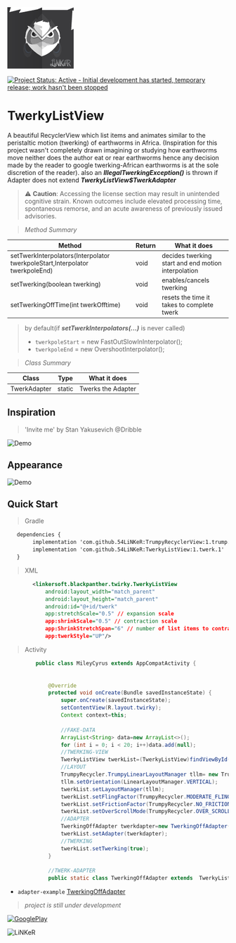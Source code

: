  <img src="https://github.com/54LiNKeR/54LiNKeR.github.io/blob/master/shots/LiNKeR.png" width="30%">
 
[![Project Status: Active - Initial development has started, temporary release; work hasn't been stopped ](http://www.repostatus.org/badges/0.1.0/active.svg)](http://www.repostatus.org/#active)

TwerkyListView
=============
A beautiful RecyclerView which list items and animates similar to the peristaltic motion (twerking) of earthworms in Africa. (Inspiration
for this project wasn't completely drawn imagining or studying how earthworms move neither does the author eat or rear earthworms hence any decision made by the reader to google twerking-African earthworms is at the sole discretion of the reader).
also an __*IllegalTwerkingException()*__ is thrown if Adapter does not extend __*TwerkyListView$TwerkAdapter*__

> ⚠️ **Caution**: Accessing the license section may result in unintended cognitive strain.
Known outcomes include elevated processing time, spontaneous remorse, and an acute awareness of previously issued advisories.

> *Method Summary*

| Method | Return | What it does | 
|----------|---------|--------|
| setTwerkInterpolators(Interpolator twerkpoleStart,Interpolator twerkpoleEnd) | void |  decides twerking start and end motion interpolation |
| setTwerking(boolean twerking) | void | enables/cancels twerking |
| setTwerkingOffTime(int twerkOfftime) | void | resets the time it takes to complete twerk |

> by default(if __*setTwerkInterpolators(...)*__ is never called)
>    -  `twerkpoleStart` = new FastOutSlowInInterpolator();
>    - `twerkpoleEnd` = new OvershootInterpolator();

> *Class Summary*

| Class | Type | What it does | 
|----------|---------|--------|
| TwerkAdapter | static | Twerks the Adapter |

## Inspiration
> 'Invite me' by Stan Yakusevich @Dribble

![Demo](shots/inspiration.gif)

## Appearance

![Demo](shots/appearance.gif)

## Quick Start

> Gradle

```xml
   dependencies {
        implementation 'com.github.54LiNKeR:TrumpyRecyclerView:1.trump.2'
        implementation 'com.github.54LiNKeR:TwerkyListView:1.twerk.1'
   }
```

> XML

```xml
        <linkersoft.blackpanther.twirky.TwerkyListView
            android:layout_width="match_parent"
            android:layout_height="match_parent"
            android:id="@+id/twerk"
            app:stretchScale="0.5" // expansion scale
            app:shrinkScale="0.5" // contraction scale
            app:ShrinkStretchSpan="6" // number of list items to contract and expand when twerking
            app:twerkStyle="UP"/>
```

> Activity

```java
         public class MileyCyrus extends AppCompatActivity {


             @Override
             protected void onCreate(Bundle savedInstanceState) {
                 super.onCreate(savedInstanceState);
                 setContentView(R.layout.twirky);
                 Context context=this;

                 //FAKE-DATA
                 ArrayList<String> data=new ArrayList<>();
                 for (int i = 0; i < 20; i++)data.add(null);
                 //TWERKING-VIEW
                 TwerkyListView twerkList=(TwerkyListView)findViewById(R.id.twerk);
                 //LAYOUT
                 TrumpyRecycler.TrumpyLinearLayoutManager tllm= new TrumpyRecycler.TrumpyLinearLayoutManager(context);
                 tllm.setOrientation(LinearLayoutManager.VERTICAL);
                 twerkList.setLayoutManager(tllm);
                 twerkList.setFlingFactor(TrumpyRecycler.MODERATE_FLING);
                 twerkList.setFrictionFactor(TrumpyRecycler.NO_FRICTION);
                 twerkList.setOverScrollMode(TrumpyRecycler.OVER_SCROLL_NEVER);
                 //ADAPTER
                 TwerkingOffAdapter twerkdapter=new TwerkingOffAdapter(context,R.layout.twerkrow,data);
                 twerkList.setAdapter(twerkdapter);
                 //TWERKING
                 twerkList.setTwerking(true);
             }

             //TWERK-ADAPTER
             public static class TwerkingOffAdapter extends  TwerkyListView.TwerkAdapter{...}
```
 - `adapter-example` [TwerkingOffAdapter](https://gist.github.com/54LiNKeR/e22021d7b8b970d1f99bc2ca0a22f669)
 

 

> *project is still under development*

[![GooglePlay](shots/playstore_badge.png)](http://play.google.com/store/apps/details?id=linkersoft.blackpanther.twirkylistview)


![LiNKeR](https://github.com/54LiNKeR/54LiNKeR.github.io/blob/master/shots/Zealbell.png)

